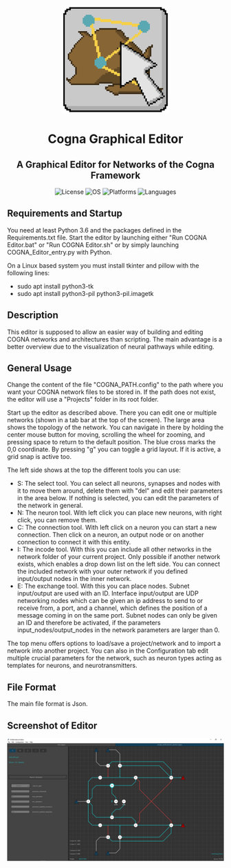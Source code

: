 <div align="center">
  <img src="planning/cogna_editor_logo.png" alt="Cogna Graphical Editor Logo" width="250">
  <h1>Cogna Graphical Editor</h1>
  <h2>A Graphical Editor for Networks of the Cogna Framework</h2>
</div>

<div align="center">
  <img alt="License" src=https://img.shields.io/badge/License-MIT-green?style=flat-square>
  <img alt="OS" src=https://img.shields.io/badge/OS-Linux,Windows-yellow?style=flat-square>
  <img alt="Platforms" src=https://img.shields.io/badge/Platforms-x86__64-blue?style=flat-square>
  <img alt="Languages" src=https://img.shields.io/badge/Languages-Python-red?style=flat-square>
</div>

## Requirements and Startup
You need at least Python 3.6 and the packages defined in the Requirements.txt file.
Start the editor by launching either "Run COGNA Editor.bat" or "Run COGNA Editor.sh" or by simply launching COGNA_Editor_entry.py with Python.

On a Linux based system you must install tkinter and pillow with the following lines:
- sudo apt install python3-tk
- sudo apt install python3-pil python3-pil.imagetk

## Description
This editor is supposed to allow an easier way of building and editing COGNA networks and architectures than scripting. The main advantage is a better overview due to the visualization of neural pathways while editing.

## General Usage
Change the content of the file "COGNA_PATH.config" to the path where you want your COGNA network files to be stored in. If the path does not exist, the editor will use a "Projects" folder in its root folder.

Start up the editor as described above. There you can edit one or multiple networks (shown in a tab bar at the top of the screen). The large area shows the topology of the network. You can navigate in there by holding the center mouse button for moving, scrolling the wheel for zooming, and pressing space to return to the default position. The blue cross marks the 0,0 coordinate. By pressing "g" you can toggle a grid layout. If it is active, a grid snap is active too.

The left side shows at the top the different tools you can use:
- S: The select tool. You can select all neurons, synapses and nodes with it to move them around, delete them with "del" and edit their parameters in the area below. If nothing is selected, you can edit the parameters of the network in general.
- N: The neuron tool. With left click you can place new neurons, with right click, you can remove them.
- C: The connection tool. With left click on a neuron you can start a new connection. Then click on a neuron, an output node or on another connection to connect it with this entity.
- I: The incode tool. With this you can include all other networks in the network folder of your current project. Only possible if another network exists, which enables a drop down list on the left side. You can connect the included network with your outer network if you defined input/output nodes in the inner network.
- E: The exchange tool. With this you can place nodes. Subnet input/output are used with an ID. Interface input/output are UDP networking nodes which can be given an ip address to send to or receive from, a port, and a channel, which defines the position of a message coming in on the same port. Subnet nodes can only be given an ID and therefore be activated, if the parameters input_nodes/output_nodes in the network parameters are larger than 0.

The top menu offers options to load/save a project/network and to import a network into another project. You can also in the Configuration tab edit multiple crucial parameters for the network, such as neuron types acting as templates for neurons, and neurotransmitters.

## File Format
The main file format is Json.

## Screenshot of Editor
![Example Screenshot Dark Mode](https://github.com/Cycrus/COGNA_Editor/blob/main/planning/editor_example_image.PNG)

